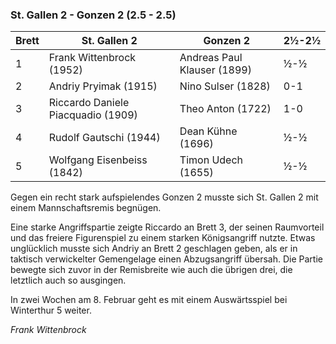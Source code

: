 ### St. Gallen 2 - Gonzen 2 (2.5 - 2.5)

| Brett | St. Gallen 2                       | Gonzen 2                    | 2½-2½ |
|-------|------------------------------------|-----------------------------|-------|
| 1     | Frank Wittenbrock (1952)           | Andreas Paul Klauser (1899) | ½-½   |
| 2     | Andriy Pryimak (1915)              | Nino Sulser (1828)          | 0-1   |
| 3     | Riccardo Daniele Piacquadio (1909) | Theo Anton (1722)           | 1-0   |
| 4     | Rudolf Gautschi (1944)             | Dean Kühne (1696)           | ½-½   |
| 5     | Wolfgang Eisenbeiss (1842)         | Timon Udech (1655)          | ½-½   |

Gegen ein recht stark aufspielendes Gonzen 2 musste sich St. Gallen 2 mit einem Mannschaftsremis begnügen.

Eine starke Angriffspartie zeigte Riccardo an Brett 3, der seinen Raumvorteil und das freiere Figurenspiel zu einem
starken Königsangriff nutzte. Etwas unglücklich musste sich Andriy an Brett 2 geschlagen geben, als er in taktisch
verwickelter Gemengelage einen Abzugsangriff übersah. Die Partie bewegte sich zuvor in der Remisbreite wie auch die
übrigen drei, die letztlich auch so ausgingen.

In zwei Wochen am 8. Februar geht es mit einem Auswärtsspiel bei Winterthur 5 weiter.

_Frank Wittenbrock_
